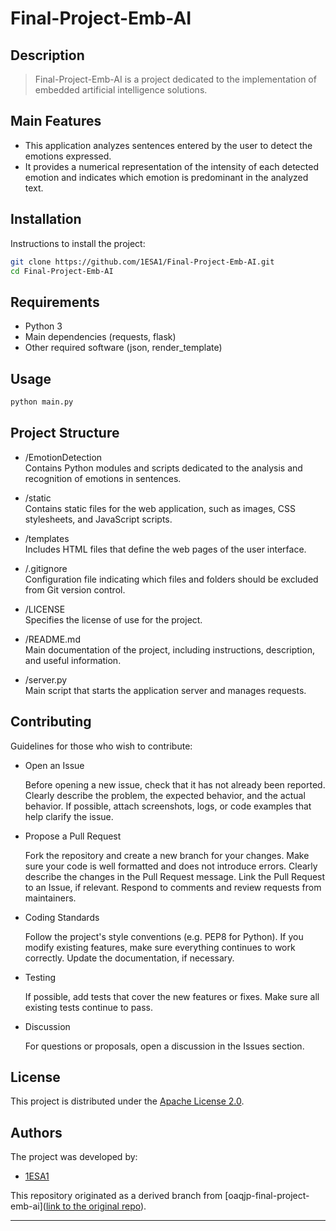 # Final-Project-Emb-AI

## Description
> Final-Project-Emb-AI is a project dedicated to the implementation of embedded artificial intelligence solutions.

## Main Features
- This application analyzes sentences entered by the user to detect the emotions expressed.
- It provides a numerical representation of the intensity of each detected emotion and indicates which emotion is predominant in the analyzed text.

## Installation
Instructions to install the project:
```bash
git clone https://github.com/1ESA1/Final-Project-Emb-AI.git
cd Final-Project-Emb-AI
```

## Requirements
- Python 3
- Main dependencies (requests, flask)
- Other required software (json, render_template)

## Usage
```bash
python main.py
```

## Project Structure
- /EmotionDetection  
  Contains Python modules and scripts dedicated to the analysis and recognition of emotions in sentences.
  
- /static  
  Contains static files for the web application, such as images, CSS stylesheets, and JavaScript scripts.
  
- /templates  
  Includes HTML files that define the web pages of the user interface.
  
- /.gitignore  
  Configuration file indicating which files and folders should be excluded from Git version control.
  
- /LICENSE  
  Specifies the license of use for the project.
  
- /README.md  
  Main documentation of the project, including instructions, description, and useful information.
  
- /server.py  
  Main script that starts the application server and manages requests.

## Contributing
Guidelines for those who wish to contribute:

- Open an Issue

  Before opening a new issue, check that it has not already been reported.
  Clearly describe the problem, the expected behavior, and the actual behavior.
  If possible, attach screenshots, logs, or code examples that help clarify the issue.

- Propose a Pull Request

  Fork the repository and create a new branch for your changes.
  Make sure your code is well formatted and does not introduce errors.
  Clearly describe the changes in the Pull Request message.
  Link the Pull Request to an Issue, if relevant.
  Respond to comments and review requests from maintainers.

- Coding Standards

  Follow the project's style conventions (e.g. PEP8 for Python).
  If you modify existing features, make sure everything continues to work correctly.
  Update the documentation, if necessary.

- Testing

  If possible, add tests that cover the new features or fixes.
  Make sure all existing tests continue to pass.

- Discussion

  For questions or proposals, open a discussion in the Issues section.

## License
This project is distributed under the [Apache License 2.0](http://www.apache.org/licenses/LICENSE-2.0).

## Authors

The project was developed by:
- [1ESA1](https://github.com/username)

This repository originated as a derived branch from [oaqjp-final-project-emb-ai]([link to the original repo](https://github.com/ibm-developer-skills-network/oaqjp-final-project-emb-ai.git)).

---
